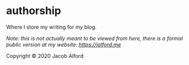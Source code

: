 # authorship
Where I store my writing for my blog.

*Note: this is not actually meant to be viewed from here, there is a formal public version at my website: https://jalford.me*

Copyright © 2020 Jacob Alford
